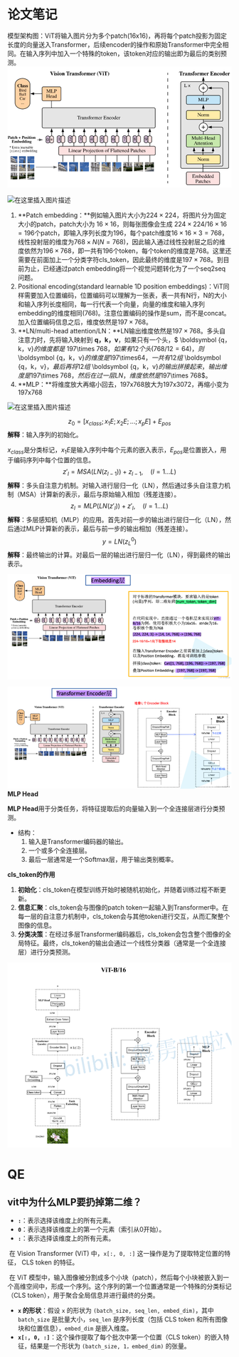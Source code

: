 

# 论文笔记

​	模型架构图：ViT将输入图片分为多个patch(16x16)，再将每个patch投影为固定长度的向量送入Transformer，后续encoder的操作和原始Transformer中完全相同。在输入序列中加入一个特殊的token，该token对应的输出即为最后的类别预测。
![image-20240810101516157](images/image-20240810101516157.png)

![在这里插入图片描述](https://i-blog.csdnimg.cn/blog_migrate/27dfece864f6da3a18d2b2c74e93e2d7.png)

1. **Patch embedding：**例如输入图片大小为$224\times224$，将图片分为固定大小的patch，patch大小为 $16\times16$，则每张图像会生成 $224\times224/16\times16=196$个patch，即输入序列长度为196，每个patch维度$16\times16\times3=768$，线性投射层的维度为$768 \times N (N=768)$，因此输入通过线性投射层之后的维度依然为$196\times768$，即一共有196个token，每个token的维度是768。这里还需要在前面加上一个分类字符cls_token，因此最终的维度是$197\times 768$。到目前为止，已经通过patch embedding将一个视觉问题转化为了一个seq2seq问题。
2. Positional encoding(standard learnable 1D position embeddings)：ViT同样需要加入位置编码，位置编码可以理解为一张表，表一共有N行，N的大小和输入序列长度相同，每一行代表一个向量，向量的维度和输入序列embedding的维度相同(768)。注意位置编码的操作是sum，而不是concat。加入位置编码信息之后，维度依然是$197\times 768$。
3. **LN/multi-head attention/LN：**LN输出维度依然是$197\times 768$。多头自注意力时，先将输入映射到 $\boldsymbol {q，k，v}$，如果只有一个头，$ \boldsymbol {q，k，v}$的维度都是$ 197\times 768$，如果有12个头( 768 / 12 = 64 ) ，则$\boldsymbol {q，k，v}$的维度是$197\times64$，一共有12组$ \boldsymbol {q，k，v}$，最后再将12组$ \boldsymbol {q，k，v}$的输出拼接起来，输出维度是$197\times 768$，然后在过一层LN，维度依然是$197\times 768$。
4. **MLP：**将维度放大再缩小回去，197x768放大为197x3072，再缩小变为197x768

![在这里插入图片描述](https://i-blog.csdnimg.cn/blog_migrate/7a9bdca121dc2867f451dcb2369ea7d8.png)


$$
z_0 = [x_{class}; x_1E; x_2E; ... ; x_pE] + E_{pos}
$$
**解释**：输入序列的初始化。

$x_{class}$是分类标记，$x_1E$是输入序列中每个元素的嵌入表示，$E_{pos}$是位置嵌入，用于编码序列中每个位置的信息。
$$
z'_l = MSA(LN(z_{l-1})) + z_{l-1}, \quad (l=1...L) 
$$
**解释**：多头自注意力机制。对输入进行层归一化（LN），然后通过多头自注意力机制（MSA）计算新的表示，最后与原始输入相加（残差连接）。
$$
z_l = MLP(LN(z'_l)) + z'_l, \quad (l=1...L) 
$$
**解释**：多层感知机（MLP）的应用。首先对前一步的输出进行层归一化（LN），然后通过MLP计算新的表示，最后与前一步的输出相加（残差连接）。
$$
y = LN(z_L^0) 
$$
**解释**：最终输出的计算。对最后一层的输出进行层归一化（LN），得到最终的输出表示。

![image-20240810103228933](images/image-20240810103228933.png)

![image-20240810104340915](images/image-20240810104340915.png)**MLP Head**

**MLP Head**用于分类任务，将特征提取后的向量输入到一个全连接层进行分类预测。

- 结构：
  1. 输入是Transformer编码器的输出。
  2. 一个或多个全连接层。
  3. 最后一层通常是一个Softmax层，用于输出类别概率。

**cls_token的作用**

1. **初始化**：cls_token在模型训练开始时被随机初始化，并随着训练过程不断更新。
2. **信息汇聚**：cls_token会与图像的patch token一起输入到Transformer中。在每一层的自注意力机制中，cls_token会与其他token进行交互，从而汇聚整个图像的信息。
3. **分类决策**：在经过多层Transformer编码器后，cls_token会包含整个图像的全局特征。最终，cls_token的输出会通过一个线性分类器（通常是一个全连接层）进行分类预测。

![image-20240816200421933](images/image-20240816200421933.png)



# QE

##  vit中为什么MLP要扔掉第二维？

- **`:`**：表示选择该维度上的所有元素。
- **`0`**：表示选择该维度上的第一个元素（索引从0开始）。
- **`:`**：表示选择该维度上的所有元素。

​	在 Vision Transformer (ViT) 中，`x[:, 0, :]` 这一操作是为了提取特定位置的特征， CLS token 的特征。

​	在 ViT 模型中，输入图像被分割成多个小块（patch），然后每个小块被嵌入到一个高维空间中，形成一个序列。这个序列的第一个位置通常是一个特殊的分类标记（CLS token），用于聚合全局信息并进行最终的分类。

- **`x` 的形状**：假设 `x` 的形状为 `(batch_size, seq_len, embed_dim)`，其中 `batch_size` 是批量大小，`seq_len` 是序列长度（包括 CLS token 和所有图像块和位置信息），`embed_dim` 是嵌入维度。
- **`x[:, 0, :]`**：这个操作提取了每个批次中第一个位置（CLS token）的嵌入特征，结果是一个形状为 `(batch_size, 1，embed_dim)` 的张量。